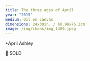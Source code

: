```yaml
---
title: The three ages of April
year: "2015"
medium: Oil on canvas
dimensions: 24x30in. / 60.96x76.2cm
image: /img/ikons/img_1409.jpeg
---
```

*April Ashley

🔴 SOLD
